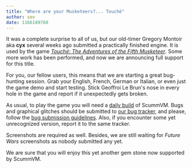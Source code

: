 ```yaml
---
title: "Where are your Musketeers?... Touché"
author: sev
date: 1166189760
---
```


It was a complete surprise to all of us, but our old-timer Gregory Montoir aka **cyx** several weeks ago submitted a practically finished engine. It is used by the game [*Touché: The Adventures of the Fifth Musketeer*](http://wiki.scummvm.org/index.php/Touch%C3%A9:_The_Adventures_of_the_Fifth_Musketeer). Some more work has been performed, and now we are announcing full support for this title.

For you, our fellow users, this means that we are starting a great bug-hunting session. Grab your English, French, German or Italian, or even just the game demo and start testing. Stick Geoffroi Le Brun's nose in every hole in the game and report if it unexpectedly gets broken.

As usual, to play the game you will need a [daily build](/downloads/#daily) of ScummVM. Bugs and graphical glitches should be submitted to [our bug tracker](http://bugs.scummvm.org/), and please, follow the [bug submission guidelines](/faq/#question.report-bugs). Also, if you encounter some yet unrecognized version, report it to the same tracker.

Screenshots are required as well. Besides, we are still waiting for *Future Wars* screenshots as nobody submitted any yet.

We are sure that you will enjoy this yet another gem stone now supported by ScummVM.
